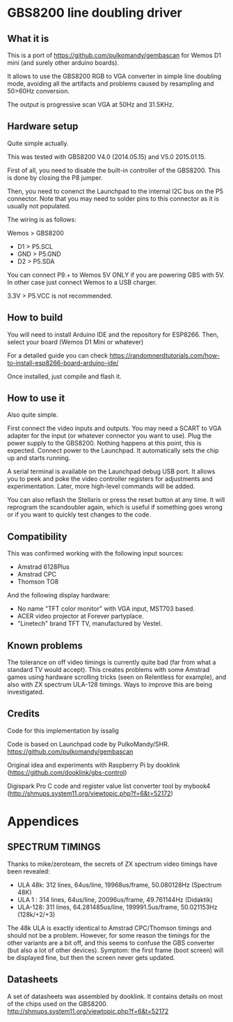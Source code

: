 GBS8200 line doubling driver
============================

What it is
----------

This is a port of https://github.com/pulkomandy/gembascan for Wemos D1 mini (and surely other arduino boards). 

It allows to use the GBS8200 RGB to VGA converter in simple line doubling mode,
avoiding all the artifacts and problems caused by resampling and 50>60Hz
conversion.

The output is progressive scan VGA at 50Hz and 31.5KHz.

Hardware setup
--------------

Quite simple actually.

This was tested with GBS8200 V4.0 (2014.05.15) and V5.0 2015.01.15.

First of all, you need to disable the built-in controller of the GBS8200. This
is done by closing the P8 jumper.

Then, you need to conenct the Launchpad to the internal I2C bus on the P5 connector.
Note that you may need to solder pins to this connector as it is usually not
populated.

The wiring is as follows:

Wemos > GBS8200

* D1 > P5.SCL
* GND > P5.GND
* D2 > P5.SDA

You can connect P9.+ to Wemos 5V ONLY if you are powering GBS with 5V. In other case just connect Wemos to a USB charger.

3.3V > P5.VCC is not recommended.


How to build
------------

You will need to install Arduino IDE and the repository for ESP8266.
Then, select your board (Wemos D1 Mini or whatever)

For a detailed guide you can check https://randomnerdtutorials.com/how-to-install-esp8266-board-arduino-ide/

Once installed, just compile and flash it.

How to use it
-------------

Also quite simple.

First connect the video inputs and outputs. You may need a SCART to VGA adapter
for the input (or whatever connector you want to use). Plug the power supply to
the GBS8200. Nothing happens at this point, this is expected. Connect power to
the Launchpad. It automatically sets the chip up and starts running.

A serial terminal is available on the Launchpad debug USB port. It allows you
to peek and poke the video controller registers for adjustments and experimentation.
Later, more high-level commands will be added.

You can also reflash the Stellaris or press the reset button at any time. It
will reprogram the scandoubler again, which is useful if something goes wrong
or if you want to quickly test changes to the code.

Compatibility
-------------

This was confirmed working with the following input sources:
- Amstrad 6128Plus
- Amstrad CPC
- Thomson TO8

And the following display hardware:
- No name "TFT color monitor" with VGA input, MST703 based.
- ACER video projector at Forever partyplace.
- "Linetech" brand TFT TV, manufactured by Vestel.

Known problems
--------------

The tolerance on off video timings is currently quite bad (far from what a
standard TV would accept). This creates problems with some Amstrad games using
hardware scrolling tricks (seen on Relentless for example), and also with ZX
spectrum ULA-128 timings. Ways to improve this are being investigated.


Credits
-------


Code for this implementation by issalig

Code is based on Launchpad code by PulkoMandy/SHR. https://github.com/pulkomandy/gembascan

Original idea and experiments with Raspberry Pi by dooklink (https://github.com/dooklink/gbs-control)

Digispark Pro C code and register value list converter tool by mybook4 (http://shmups.system11.org/viewtopic.php?f=6&t=52172)


Appendices
==========

SPECTRUM TIMINGS
----------------

Thanks to mike/zeroteam, the secrets of ZX spectrum video timings have been
revealed:

* ULA 48k: 312 lines, 64us/line, 19968us/frame, 50.080128Hz (Spectrum 48K)
* ULA 1  : 314 lines, 64us/line, 20096us/frame, 49.761144Hz (Didaktik)
* ULA-128: 311 lines, 64.281485us/line, 199991.5us/frame, 50.021153Hz (128k/+2/+3)

The 48k ULA is exactly identical to Amstrad CPC/Thomson timings and should not
be a problem. However, for some reason the timings for the other variants are
a bit off, and this seems to confuse the GBS converter (but also a lot of other
devices). Symptom: the first frame (boot screen) will be displayed fine, but then the screen never gets updated.

Datasheets
----------

A set of datasheets was assembled by dooklink. It contains details on most of the chips used on the GBS8200.
http://shmups.system11.org/viewtopic.php?f=6&t=52172
